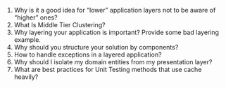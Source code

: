 1. Why is it a good idea for “lower” application layers not to be aware of “higher” ones?
2. What Is Middle Tier Clustering?
3. Why layering your application is important? Provide some bad layering example.
4. Why should you structure your solution by components?
5. How to handle exceptions in a layered application?
6. Why should I isolate my domain entities from my presentation layer?
7. What are best practices for Unit Testing methods that use cache heavily?
